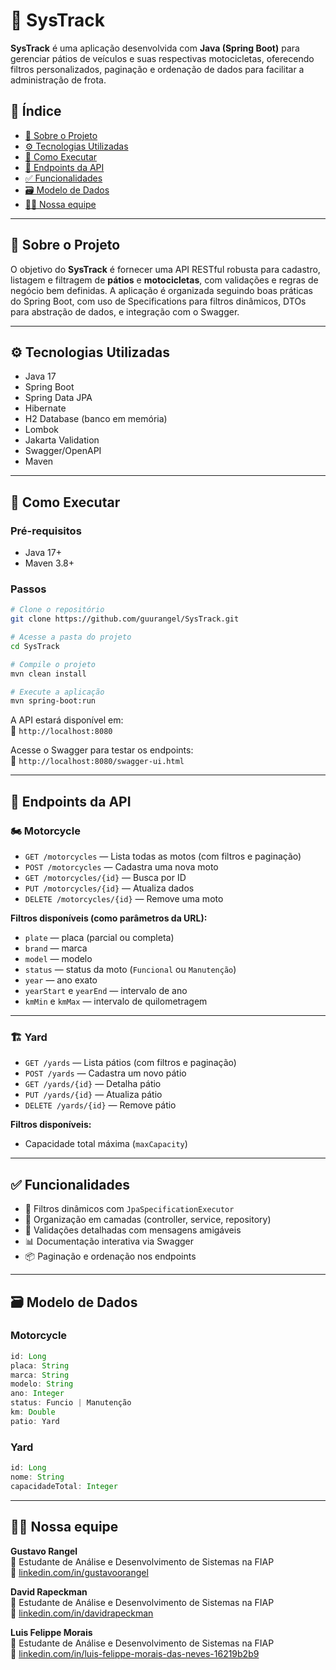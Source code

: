 # 🚀 SysTrack

**SysTrack** é uma aplicação desenvolvida com **Java (Spring Boot)** para gerenciar pátios de veículos e suas respectivas motocicletas, oferecendo filtros personalizados, paginação e ordenação de dados para facilitar a administração de frota.

## 📌 Índice

- [🧾 Sobre o Projeto](#-sobre-o-projeto)
- [⚙️ Tecnologias Utilizadas](#-tecnologias-utilizadas)
- [🧪 Como Executar](#-como-executar)
- [📌 Endpoints da API](#-endpoints-da-api)
- [✅ Funcionalidades](#-funcionalidades)
- [🗃️ Modelo de Dados](#-modelo-de-dados)
- [👨‍💻 Nossa equipe](#-nossa-equipe)

---

## 🧾 Sobre o Projeto

O objetivo do **SysTrack** é fornecer uma API RESTful robusta para cadastro, listagem e filtragem de **pátios** e **motocicletas**, com validações e regras de negócio bem definidas. A aplicação é organizada seguindo boas práticas do Spring Boot, com uso de Specifications para filtros dinâmicos, DTOs para abstração de dados, e integração com o Swagger.

---

## ⚙️ Tecnologias Utilizadas

- Java 17
- Spring Boot
- Spring Data JPA
- Hibernate
- H2 Database (banco em memória)
- Lombok
- Jakarta Validation
- Swagger/OpenAPI
- Maven

---

## 🧪 Como Executar

### Pré-requisitos

- Java 17+
- Maven 3.8+

### Passos

```bash
# Clone o repositório
git clone https://github.com/guurangel/SysTrack.git

# Acesse a pasta do projeto
cd SysTrack

# Compile o projeto
mvn clean install

# Execute a aplicação
mvn spring-boot:run
```

A API estará disponível em:  
📍 `http://localhost:8080`

Acesse o Swagger para testar os endpoints:  
📘 `http://localhost:8080/swagger-ui.html`

---

## 📌 Endpoints da API

### 🏍️ Motorcycle

- `GET /motorcycles` — Lista todas as motos (com filtros e paginação)
- `POST /motorcycles` — Cadastra uma nova moto
- `GET /motorcycles/{id}` — Busca por ID
- `PUT /motorcycles/{id}` — Atualiza dados
- `DELETE /motorcycles/{id}` — Remove uma moto

**Filtros disponíveis (como parâmetros da URL):**

- `plate` — placa (parcial ou completa)
- `brand` — marca
- `model` — modelo
- `status` — status da moto (`Funcional` ou `Manutenção`)
- `year` — ano exato
- `yearStart` e `yearEnd` — intervalo de ano
- `kmMin` e `kmMax` — intervalo de quilometragem

---

### 🏗️ Yard

- `GET /yards` — Lista pátios (com filtros e paginação)
- `POST /yards` — Cadastra um novo pátio
- `GET /yards/{id}` — Detalha pátio
- `PUT /yards/{id}` — Atualiza pátio
- `DELETE /yards/{id}` — Remove pátio

**Filtros disponíveis:**

- Capacidade total máxima (`maxCapacity`)

---

## ✅ Funcionalidades

- 🔎 Filtros dinâmicos com `JpaSpecificationExecutor`
- 🧱 Organização em camadas (controller, service, repository)
- 📖 Validações detalhadas com mensagens amigáveis
- 📊 Documentação interativa via Swagger
- 📦 Paginação e ordenação nos endpoints

---

## 🗃️ Modelo de Dados

### Motorcycle

```java
id: Long
placa: String
marca: String
modelo: String
ano: Integer
status: Funcio | Manutenção
km: Double
patio: Yard
```

### Yard

```java
id: Long
nome: String
capacidadeTotal: Integer
```

---

## 👨‍💻 Nossa equipe

**Gustavo Rangel**  
💼 Estudante de Análise e Desenvolvimento de Sistemas na FIAP  
🔗 [linkedin.com/in/gustavoorangel](https://www.linkedin.com/in/gustavoorangel)

**David Rapeckman**  
💼 Estudante de Análise e Desenvolvimento de Sistemas na FIAP  
🔗 [linkedin.com/in/davidrapeckman](https://www.linkedin.com/in/davidrapeckman)

**Luis Felippe Morais**  
💼 Estudante de Análise e Desenvolvimento de Sistemas na FIAP  
🔗 [linkedin.com/in/luis-felippe-morais-das-neves-16219b2b9](https://www.linkedin.com/in/luis-felippe-morais-das-neves-16219b2b9)
